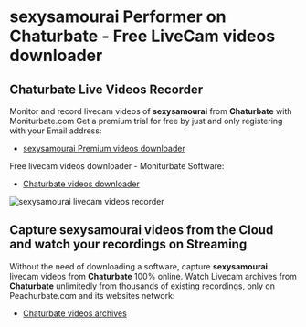 # sexysamourai Performer on Chaturbate - Free LiveCam videos downloader

## Chaturbate Live Videos Recorder

Monitor and record livecam videos of **sexysamourai** from **Chaturbate** with Moniturbate.com
Get a premium trial for free by just and only registering with your Email address:
* [sexysamourai Premium videos downloader](https://moniturbate.com/request-demo-licence-key.html)

Free livecam videos downloader - Moniturbate Software:
* [Chaturbate videos downloader](https://moniturbate.com/moniturbate-download-software.html)

![sexysamourai livecam videos recorder](https://peachurnet.com/templates/moniturbate-software.png)


## Capture sexysamourai videos from the Cloud and watch your recordings on Streaming

Without the need of downloading a software, capture **sexysamourai** livecam videos from **Chaturbate** 100% online.
Watch Livecam archives from **Chaturbate** unlimitedly from thousands of existing recordings, only on Peachurbate.com and its websites network:
* [Chaturbate videos archives](https://peachurnet.com/)